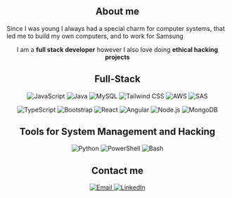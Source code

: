 <h2 align="center">                                           About me                                             </h2>
<p>Since I was young I always had a special charm for computer systems, that led me to build my own computers, and to work for Samsung</p>
<p align="center">I am a <strong>full stack developer</strong> however I also love doing <strong>ethical hacking projects</strong> </p>
<h2 align="center"> Full-Stack </h2>
<p align="center">
  <span style="display: inline-block; margin: 0 5px;">
    <img src="https://img.shields.io/badge/JavaScript-F7DF1E?style=for-the-badge&logo=javascript&logoColor=black" alt="JavaScript">
    <img src="https://img.shields.io/badge/Java-007396?style=for-the-badge&logo=java&logoColor=white" alt="Java">
    <img src="https://img.shields.io/badge/MySQL-4479A1?style=for-the-badge&logo=mysql&logoColor=white" alt="MySQL">
    <img src="https://img.shields.io/badge/TailwindCSS-06B6D4?style=for-the-badge&logo=tailwind-css&logoColor=white" alt="Tailwind CSS">
    <img class="h-10" src="https://img.shields.io/badge/AWS-232F3E?style=for-the-badge&logo=amazonaws&logoColor=white" alt="AWS">
    <img class="h-10" src="https://img.shields.io/badge/SAS-00A3E0?style=for-the-badge&logo=sas&logoColor=white" alt="SAS">
  </span>
</p>
<p align="center">
  <span style="display: inline-block; margin: 0 5px;">
    <img src="https://img.shields.io/badge/TypeScript-007ACC?style=for-the-badge&logo=typescript&logoColor=white" alt="TypeScript">
    <img src="https://img.shields.io/badge/Bootstrap-563D7C?style=for-the-badge&logo=bootstrap&logoColor=white" alt="Bootstrap">
    <img src="https://img.shields.io/badge/React-20232A?style=for-the-badge&logo=react&logoColor=61DAFB" alt="React">
    <img src="https://img.shields.io/badge/Angular-DD0031?style=for-the-badge&logo=angular&logoColor=white" alt="Angular">
    <img src="https://img.shields.io/badge/Node.js-339933?style=for-the-badge&logo=nodedotjs&logoColor=white" alt="Node.js">
    <img src="https://img.shields.io/badge/MongoDB-47A248?style=for-the-badge&logo=mongodb&logoColor=white" alt="MongoDB">
  </span>
  <h2 align="center">Tools for System Management and Hacking</h2>
  <p align="center">
  <span style="display: inline-block; margin: 0 5px;">
       <img src="https://img.shields.io/badge/Python-3776AB?style=for-the-badge&logo=python&logoColor=white" alt="Python">
       <img src="https://img.shields.io/badge/PowerShell-5391FE?style=for-the-badge&logo=powershell&logoColor=white" alt="PowerShell">
       <img src="https://img.shields.io/badge/Bash-4EAA25?style=for-the-badge&logo=gnubash&logoColor=white" alt="Bash">
  </span>

<h2 align="center"> Contact me </h2>
<p align="center">
  <a href="mailto:jorgebenediadobe@gmail.com">
    <img src="https://img.shields.io/badge/Email-D14836?style=for-the-badge&logo=gmail&logoColor=white" alt="Email">
    <img src="https://img.shields.io/badge/LinkedIn-0A66C2?style=for-the-badge&logo=linkedin&logoColor=white" alt="LinkedIn">

  </a>
</p>


</p>
